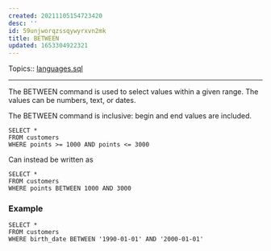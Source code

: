 ```yaml
---
created: 20211105154723420
desc: ''
id: 59unjworqzssqywyrxvn2mk
title: BETWEEN
updated: 1653304922321
---
```

   
Topics::  [languages.sql](../devlog/languages.sql.md)   
   
   
---   
   
The BETWEEN command is used to select values within a given range. The values can be numbers, text, or dates.   
   
The BETWEEN command is inclusive: begin and end values are included.   
   
    SELECT *   
    FROM customers   
    WHERE points >= 1000 AND points <= 3000   
   
Can instead be written as   
   
    SELECT *   
    FROM customers   
    WHERE points BETWEEN 1000 AND 3000   
   
### Example   
   
    SELECT *   
    FROM customers   
    WHERE birth_date BETWEEN '1990-01-01' AND '2000-01-01'